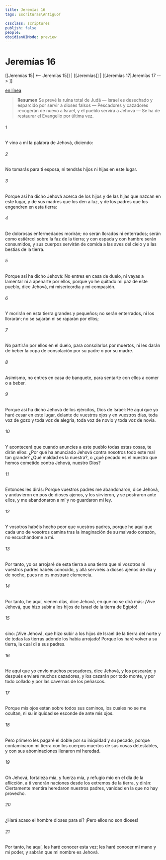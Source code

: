 ```yaml
---
title: Jeremías 16
tags: Escrituras\AntiguoT

cssclass: scriptures
publish: false
people:
obsidianUIMode: preview
---
```


# Jeremías 16
[[Jeremías 15| <-- Jeremías 15]] | [[Jeremías]] | [[Jeremías 17|Jeremías 17 --> ]]

[en línea](https://churchofjesuschrist.org/study/scriptures/ot/jer/16?lang=spa)

> __Resumen__
Se prevé la ruina total de Judá — Israel es desechado y esparcido por servir a dioses falsos — Pescadores y cazadores recogerán de nuevo a Israel, y el pueblo servirá a Jehová — Se ha de restaurar el Evangelio por última vez.

###### 1 
Y vino a mí la palabra de Jehová, diciendo:

###### 2 
No tomarás para ti esposa, ni tendrás hijos ni hijas en este lugar.

###### 3 
Porque así ha dicho Jehová acerca de los hijos y de las hijas que nazcan en este lugar, y de sus madres que los den a luz, y de los padres que los engendren en esta tierra:

###### 4 
De dolorosas enfermedades morirán; no serán llorados ni enterrados; serán como estiércol sobre la faz de la tierra; y con espada y con hambre serán consumidos, y sus cuerpos servirán de comida a las aves del cielo y a las bestias de la tierra.

###### 5 
Porque así ha dicho Jehová: No entres en casa de duelo, ni vayas a lamentar ni a apenarte por ellos, porque yo he quitado mi paz de este pueblo, dice Jehová, mi misericordia y mi compasión.

###### 6 
Y morirán en esta tierra grandes y pequeños; no serán enterrados, ni los llorarán; no se sajarán ni se raparán por ellos;

###### 7 
No partirán  por ellos en el duelo, para consolarlos por  muertos, ni les darán de beber la copa de consolación por su padre o por su madre.

###### 8 
Asimismo, no entres en casa de banquete, para sentarte con ellos a comer o a beber.

###### 9 
Porque así ha dicho Jehová de los ejércitos, Dios de Israel: He aquí que yo haré cesar en este lugar, delante de vuestros ojos y en vuestros días, toda voz de gozo y toda voz de alegría, toda voz de novio y toda voz de novia.

###### 10 
Y acontecerá que cuando anuncies a este pueblo todas estas cosas, te dirán ellos: ¿Por qué ha anunciado Jehová contra nosotros todo este mal tan grande? ¿Qué maldad es la nuestra?, o ¿qué pecado es el nuestro que hemos cometido contra Jehová, nuestro Dios?

###### 11 
Entonces les dirás: Porque vuestros padres me abandonaron, dice Jehová, y anduvieron en pos de dioses ajenos, y los sirvieron, y se postraron ante ellos, y me abandonaron a mí y no guardaron mi ley.

###### 12 
Y vosotros habéis hecho peor que vuestros padres, porque he aquí que cada uno de vosotros camina tras la imaginación de su malvado corazón, no escuchándome a mí.

###### 13 
Por tanto, yo os arrojaré de esta tierra a una tierra que ni vosotros ni vuestros padres habéis conocido, y allá serviréis a dioses ajenos de día y de noche, pues no os mostraré clemencia.

###### 14 
Por tanto, he aquí, vienen días, dice Jehová, en que no se dirá más: ¡Vive Jehová, que hizo subir a los hijos de Israel de la tierra de Egipto!

###### 15 
sino: ¡Vive Jehová, que hizo subir a los hijos de Israel de la tierra del norte y de todas las tierras adonde los había arrojado! Porque los haré volver a su tierra, la cual di a sus padres.

###### 16 
He aquí que yo envío muchos pescadores, dice Jehová, y los pescarán; y después enviaré muchos cazadores, y los cazarán por todo monte, y por todo collado y por las cavernas de los peñascos.

###### 17 
Porque mis ojos están sobre todos sus caminos, los cuales no se me ocultan, ni su iniquidad se esconde de ante mis ojos.

###### 18 
Pero primero les pagaré el doble por su iniquidad y su pecado, porque contaminaron mi tierra con los cuerpos muertos de sus cosas detestables, y con sus abominaciones llenaron mi heredad.

###### 19 
Oh Jehová, fortaleza mía, y fuerza mía, y refugio mío en el día de la aflicción, a ti vendrán naciones desde los extremos de la tierra, y dirán: Ciertamente mentira heredaron nuestros padres, vanidad en la que no hay provecho.

###### 20 
¿Hará acaso el hombre dioses para sí? ¡Pero ellos no son dioses!

###### 21 
Por tanto, he aquí, les haré conocer esta vez; les haré conocer mi mano y mi poder, y sabrán que mi nombre es Jehová.

